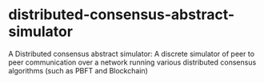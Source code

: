 # distributed-consensus-abstract-simulator
A Distributed consensus abstract simulator: A discrete simulator of peer to peer communication over a network running various distributed consensus algorithms (such as PBFT and Blockchain)
